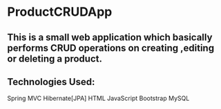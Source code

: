 # ProductCRUDApp

## This is a small web application which basically performs CRUD operations on creating ,editing or deleting a product.
## Technologies Used:

Spring MVC
Hibernate[JPA]
HTML
JavaScript
Bootstrap
MySQL 

